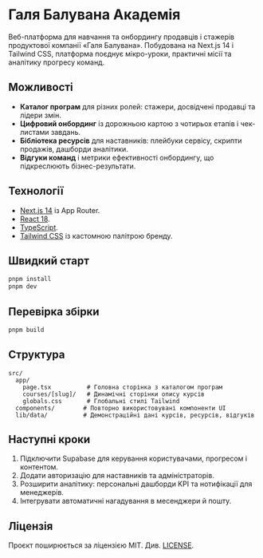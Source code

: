 # Галя Балувана Академія

Веб-платформа для навчання та онбордингу продавців і стажерів продуктової компанії «Галя Балувана». Побудована на Next.js 14 і Tailwind CSS, платформа поєднує мікро-уроки, практичні місії та аналітику прогресу команд.

## Можливості
- **Каталог програм** для різних ролей: стажери, досвідчені продавці та лідери змін.
- **Цифровий онбординг** із дорожньою картою з чотирьох етапів і чек-листами завдань.
- **Бібліотека ресурсів** для наставників: плейбуки сервісу, скрипти продажів, дашборди аналітики.
- **Відгуки команд** і метрики ефективності онбордингу, що підкреслюють бізнес-результати.

## Технології
- [Next.js 14](https://nextjs.org/) із App Router.
- [React 18](https://react.dev/).
- [TypeScript](https://www.typescriptlang.org/).
- [Tailwind CSS](https://tailwindcss.com/) із кастомною палітрою бренду.

## Швидкий старт
```bash
pnpm install
pnpm dev
```

## Перевірка збірки
```bash
pnpm build
```

## Структура
```
src/
  app/
    page.tsx          # Головна сторінка з каталогом програм
    courses/[slug]/   # Динамічні сторінки опису курсів
    globals.css       # Глобальні стилі Tailwind
  components/        # Повторно використовувані компоненти UI
  lib/data/          # Демонстраційні дані курсів, ресурсів, відгуків
```

## Наступні кроки
1. Підключити Supabase для керування користувачами, прогресом і контентом.
2. Додати авторизацію для наставників та адміністраторів.
3. Розширити аналітику: персональні дашборди KPI та нотифікації для менеджерів.
4. Інтегрувати автоматичні нагадування в месенджери й пошту.

## Ліцензія
Проєкт поширюється за ліцензією MIT. Див. [LICENSE](LICENSE).

